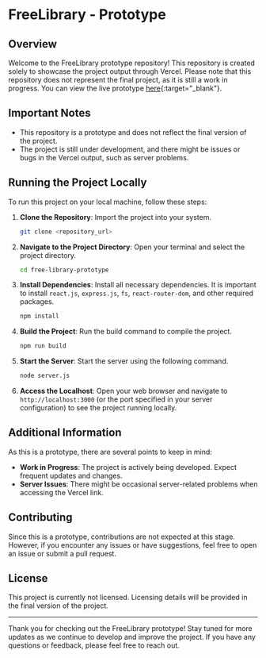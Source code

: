 # FreeLibrary - Prototype

## Overview

Welcome to the FreeLibrary prototype repository! This repository is created solely to showcase the project output through Vercel. Please note that this repository does not represent the final project, as it is still a work in progress. You can view the live prototype [here](https://free-library-prototype.vercel.app/){:target="_blank"}.

## Important Notes

- This repository is a prototype and does not reflect the final version of the project.
- The project is still under development, and there might be issues or bugs in the Vercel output, such as server problems.

## Running the Project Locally

To run this project on your local machine, follow these steps:

1. **Clone the Repository**: Import the project into your system.
    ```bash
    git clone <repository_url>
    ```

2. **Navigate to the Project Directory**: Open your terminal and select the project directory.
    ```bash
    cd free-library-prototype
    ```

3. **Install Dependencies**: Install all necessary dependencies. It is important to install `react.js`, `express.js`, `fs`, `react-router-dom`, and other required packages.
    ```bash
    npm install
    ```

4. **Build the Project**: Run the build command to compile the project.
    ```bash
    npm run build
    ```

5. **Start the Server**: Start the server using the following command.
    ```bash
    node server.js
    ```

6. **Access the Localhost**: Open your web browser and navigate to `http://localhost:3000` (or the port specified in your server configuration) to see the project running locally.


## Additional Information

As this is a prototype, there are several points to keep in mind:

- **Work in Progress**: The project is actively being developed. Expect frequent updates and changes.
- **Server Issues**: There might be occasional server-related problems when accessing the Vercel link.

## Contributing

Since this is a prototype, contributions are not expected at this stage. However, if you encounter any issues or have suggestions, feel free to open an issue or submit a pull request.

## License

This project is currently not licensed. Licensing details will be provided in the final version of the project.

---

Thank you for checking out the FreeLibrary prototype! Stay tuned for more updates as we continue to develop and improve the project. If you have any questions or feedback, please feel free to reach out.
